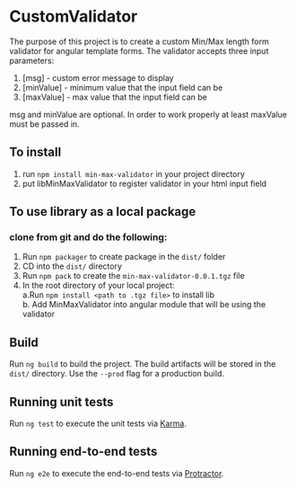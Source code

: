 # CustomValidator
The purpose of this project is to create a custom Min/Max length form validator for angular template forms. The validator accepts three input parameters:
  1. [msg] - custom error message to display
  2. [minValue] - minimum value that the input field can be
  3. [maxValue] - max value that the input field can be

  msg and minValue are optional. In order to work properly at least maxValue must be passed in.

## To install
  1. run `npm install min-max-validator` in your project directory
  2. put libMinMaxValidator to register validator in your html input field

## To use library as a local package
### clone from git and do the following:
1. Run `npm packager` to create package in the `dist/` folder
2. CD into the `dist/` directory
3. Run `npm pack` to create the `min-max-validator-0.0.1.tgz` file
4. In the root directory of your local project:  
  a.Run `npm install <path to .tgz file>` to install lib  
  b. Add MinMaxValidator into angular module that will be using the validator  

## Build

Run `ng build` to build the project. The build artifacts will be stored in the `dist/` directory. Use the `--prod` flag for a production build.

## Running unit tests

Run `ng test` to execute the unit tests via [Karma](https://karma-runner.github.io).

## Running end-to-end tests

Run `ng e2e` to execute the end-to-end tests via [Protractor](http://www.protractortest.org/).
